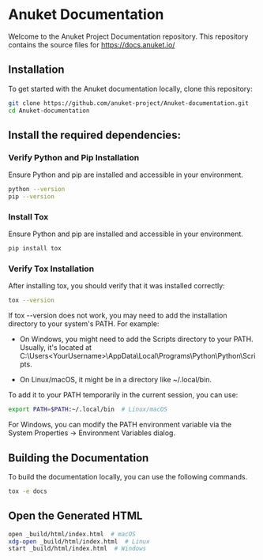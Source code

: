 # Anuket Documentation

Welcome to the Anuket Project Documentation repository. This repository contains the source files for https://docs.anuket.io/

## Installation

To get started with the Anuket documentation locally, clone this repository:

```bash
git clone https://github.com/anuket-project/Anuket-documentation.git
cd Anuket-documentation
```

## Install the required dependencies:

### Verify Python and Pip Installation

Ensure Python and pip are installed and accessible in your environment.

```bash
python --version
pip --version
```

### Install Tox

Ensure Python and pip are installed and accessible in your environment.

```bash
pip install tox
```

### Verify Tox Installation

After installing tox, you should verify that it was installed correctly:

```bash
tox --version
```

If tox --version does not work, you may need to add the installation directory to your system's PATH. For example:

- On Windows, you might need to add the Scripts directory to your PATH. Usually, it's located at C:\Users\<YourUsername>\AppData\Local\Programs\Python\Python<version>\Scripts\.

- On Linux/macOS, it might be in a directory like ~/.local/bin.

To add it to your PATH temporarily in the current session, you can use:

```bash
export PATH=$PATH:~/.local/bin  # Linux/macOS
```

For Windows, you can modify the PATH environment variable via the System Properties -> Environment Variables dialog.



## Building the Documentation

To build the documentation locally, you can use the following commands.

```bash
tox -e docs
```

## Open the Generated HTML

```bash
open _build/html/index.html  # macOS
xdg-open _build/html/index.html  # Linux
start _build/html/index.html  # Windows
```
